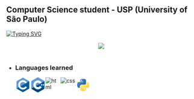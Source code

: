 <h2> Computer Science student - USP (University of São Paulo) </h2>

<a href="https://git.io/typing-svg"><img src="https://readme-typing-svg.demolab.com?font=Fira+Code&pause=1000&color=30A6DA&width=435&lines=Welcome+to+Leticia's+profile!" alt="Typing SVG" /></a>

  <div align="center">
    <img align="center" src="https://static.wikia.nocookie.net/outerwilds_gamepedia/images/b/b9/Supernova.gif/revision/latest/scale-to-width-down/600?cb=20210624202543">
  </div>
<br>

<ul>
<li><h3> Languages learned </h3></li>

<img align="left" alt="c" src="https://raw.githubusercontent.com/devicons/devicon/master/icons/c/c-original.svg" width="40" height="40">
<img align="left" alt="c++" src="https://github.com/devicons/devicon/raw/master/icons/cplusplus/cplusplus-original.svg" width="40" height="40">
<img align="left" alt="html" src="https://img.icons8.com/color/48/000000/html-5.png" width="40" height="40" >
<img align="left" alt="css" src="https://img.icons8.com/color/48/000000/css3.png" width="40" height="40">
<img align="left" alt="python" src="https://raw.githubusercontent.com/devicons/devicon/master/icons/python/python-original.svg" width="40" height="40">

</ul>

